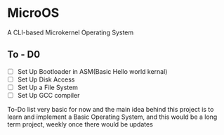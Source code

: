 # MicroOS
 A CLI-based Microkernel Operating System

## To - D0
- [ ] Set Up Bootloader in ASM(Basic Hello world kernal)
- [ ] Set Up Disk Access
- [ ] Set Up a File System
- [ ] Set Up GCC compiler

To-Do list very basic for now and the main idea behind this project is to learn and implement a Basic Operating System, and this would be a long term project, weekly once there would be updates 
